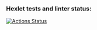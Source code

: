 ### Hexlet tests and linter status:
[![Actions Status](https://github.com/ruffury/python-project-lvl1/workflows/hexlet-check/badge.svg)](https://github.com/ruffury/python-project-lvl1/actions)
